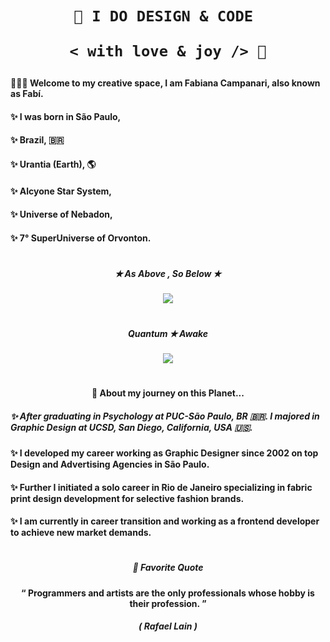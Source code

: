    <h1 align="center" >
 
    🎨 I DO DESIGN & CODE 
   
     < with love & joy /> 🧡 
     
   </h1>


####  🧘🏼‍♀️ Welcome to my creative space, I am Fabiana Campanari, also known as Fabí. 

####  ✨  I was born in São Paulo,  

####  ✨  Brazil, 🇧🇷

####  ✨  Urantia (Earth), 🌎 

####  ✨  Alcyone Star System, 

####  ✨  Universe of Nebadon, 

####  ✨  7° SuperUniverse of Orvonton.
 
#

##### <p align="center">  ✭ As Above , So Below  ✭ </p>
   
<p align="center">
  <img src="https://user-images.githubusercontent.com/113218619/207962226-673d57ec-c076-47c4-8f8a-c1e57e834f6f.gif" />
 
 #

##### <p align="center">  Quantum  ✭ Awake     </p> 

<p align="center">
<img src="https://github.com/FabianaCampanari/FabianaCampanari/assets/113218619/0a6fda50-d109-4b4a-8183-61df53adde03" />

#
                
#### <p align="center"> 🚀 About my journey on this Planet...  </p>

##### ✨ After graduating in Psychology at PUC-São Paulo, BR 🇧🇷. I majored in Graphic Design at UCSD, San Diego, California, USA 🇺🇸. </p>

#### ✨ I developed my career working as Graphic Designer since 2002 on top Design and Advertising Agencies in São Paulo. </p>

#### ✨ Further I initiated a solo career in Rio de Janeiro specializing in fabric print design development for selective fashion brands. </p>

####  ✨ I am currently in career transition and working as a frontend developer to achieve new market demands.

#

##### <p align="center">  🌟 Favorite Quote </p>  
 
#### <p align="center"> “ Programmers and artists are the only professionals whose hobby is their profession. ” </p>

##### <p align="center"> ( Rafael Lain ) </p>









 
 
